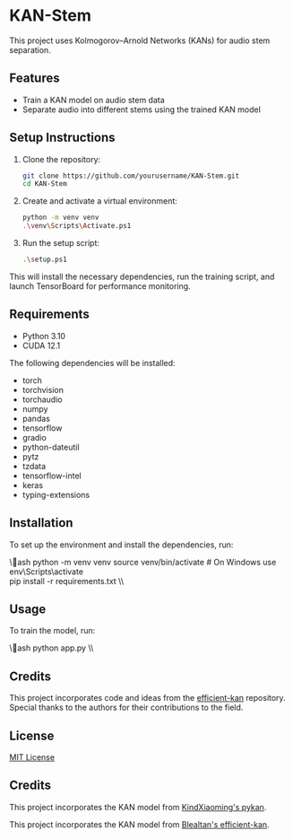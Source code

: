 # KAN-Stem

This project uses Kolmogorov–Arnold Networks (KANs) for audio stem separation.

## Features

- Train a KAN model on audio stem data
- Separate audio into different stems using the trained KAN model
## Setup Instructions

1. Clone the repository:
    ```sh
    git clone https://github.com/yourusername/KAN-Stem.git
    cd KAN-Stem
    ```

2. Create and activate a virtual environment:
    ```sh
    python -m venv venv
    .\venv\Scripts\Activate.ps1
    ```

3. Run the setup script:
    ```sh
    .\setup.ps1
    ```

This will install the necessary dependencies, run the training script, and launch TensorBoard for performance monitoring.

## Requirements

- Python 3.10
- CUDA 12.1

The following dependencies will be installed:
- torch
- torchvision
- torchaudio
- numpy
- pandas
- tensorflow
- gradio
- python-dateutil
- pytz
- tzdata
- tensorflow-intel
- keras
- typing-extensions

## Installation

To set up the environment and install the dependencies, run:

\\\ash
python -m venv venv
source venv/bin/activate  # On Windows use \
env\Scripts\activate\
pip install -r requirements.txt
\\\

## Usage

To train the model, run:

\\\ash
python app.py
\\\

## Credits

This project incorporates code and ideas from the [efficient-kan](https://github.com/Blealtan/efficient-kan) repository. Special thanks to the authors for their contributions to the field.

## License

[MIT License](LICENSE)

## Credits
This project incorporates the KAN model from [KindXiaoming's pykan](https://github.com/KindXiaoming/pykan).

This project incorporates the KAN model from [Blealtan's efficient-kan](https://github.com/Blealtan/efficient-kan).

